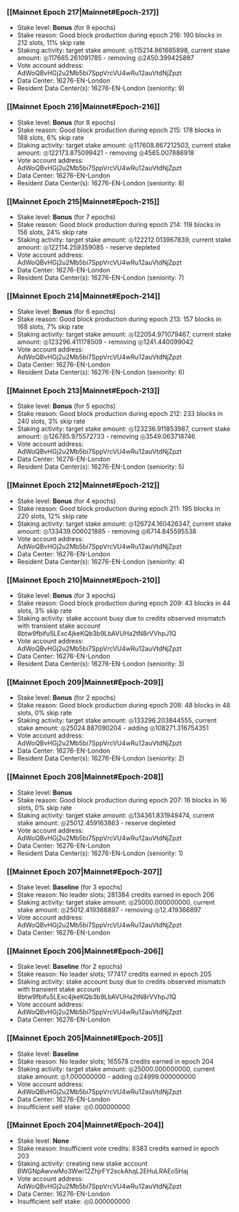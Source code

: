 ### [[Mainnet Epoch 217|Mainnet#Epoch-217]]
* Stake level: **Bonus** (for 9 epochs)
* Stake reason: Good block production during epoch 216: 190 blocks in 212 slots, 11% skip rate
* Staking activity: target stake amount: ◎115214.861665898, current stake amount: ◎117665.261091785 - removing ◎2450.399425887
* Vote account address: AdWoQBvHGj2u2Mb5bi7SppVrcVU4wRu12auVtdNjZpzt
* Data Center: 16276-EN-London
* Resident Data Center(s): 16276-EN-London (seniority: 9)
### [[Mainnet Epoch 216|Mainnet#Epoch-216]]
* Stake level: **Bonus** (for 8 epochs)
* Stake reason: Good block production during epoch 215: 178 blocks in 188 slots, 6% skip rate
* Staking activity: target stake amount: ◎117608.867212503, current stake amount: ◎122173.875099421 - removing ◎4565.007886918
* Vote account address: AdWoQBvHGj2u2Mb5bi7SppVrcVU4wRu12auVtdNjZpzt
* Data Center: 16276-EN-London
* Resident Data Center(s): 16276-EN-London (seniority: 8)
### [[Mainnet Epoch 215|Mainnet#Epoch-215]]
* Stake level: **Bonus** (for 7 epochs)
* Stake reason: Good block production during epoch 214: 119 blocks in 156 slots, 24% skip rate
* Staking activity: target stake amount: ◎122212.013967839, current stake amount: ◎122114.259359085 - reserve depleted
* Vote account address: AdWoQBvHGj2u2Mb5bi7SppVrcVU4wRu12auVtdNjZpzt
* Data Center: 16276-EN-London
* Resident Data Center(s): 16276-EN-London (seniority: 7)
### [[Mainnet Epoch 214|Mainnet#Epoch-214]]
* Stake level: **Bonus** (for 6 epochs)
* Stake reason: Good block production during epoch 213: 157 blocks in 168 slots, 7% skip rate
* Staking activity: target stake amount: ◎122054.971079467, current stake amount: ◎123296.411178509 - removing ◎1241.440099042
* Vote account address: AdWoQBvHGj2u2Mb5bi7SppVrcVU4wRu12auVtdNjZpzt
* Data Center: 16276-EN-London
* Resident Data Center(s): 16276-EN-London (seniority: 6)
### [[Mainnet Epoch 213|Mainnet#Epoch-213]]
* Stake level: **Bonus** (for 5 epochs)
* Stake reason: Good block production during epoch 212: 233 blocks in 240 slots, 3% skip rate
* Staking activity: target stake amount: ◎123236.911853987, current stake amount: ◎126785.975572733 - removing ◎3549.063718746
* Vote account address: AdWoQBvHGj2u2Mb5bi7SppVrcVU4wRu12auVtdNjZpzt
* Data Center: 16276-EN-London
* Resident Data Center(s): 16276-EN-London (seniority: 5)
### [[Mainnet Epoch 212|Mainnet#Epoch-212]]
* Stake level: **Bonus** (for 4 epochs)
* Stake reason: Good block production during epoch 211: 195 blocks in 220 slots, 12% skip rate
* Staking activity: target stake amount: ◎126724.160426347, current stake amount: ◎133439.006021885 - removing ◎6714.845595538
* Vote account address: AdWoQBvHGj2u2Mb5bi7SppVrcVU4wRu12auVtdNjZpzt
* Data Center: 16276-EN-London
* Resident Data Center(s): 16276-EN-London (seniority: 4)
### [[Mainnet Epoch 210|Mainnet#Epoch-210]]
* Stake level: **Bonus** (for 3 epochs)
* Stake reason: Good block production during epoch 209: 43 blocks in 44 slots, 3% skip rate
* Staking activity: stake account busy due to credits observed mismatch with transient stake account 8btw9fbifu5LExc4jkeKQb3b9LbAVUHa2tN8rVVhpJ1Q
* Vote account address: AdWoQBvHGj2u2Mb5bi7SppVrcVU4wRu12auVtdNjZpzt
* Data Center: 16276-EN-London
* Resident Data Center(s): 16276-EN-London (seniority: 3)
### [[Mainnet Epoch 209|Mainnet#Epoch-209]]
* Stake level: **Bonus** (for 2 epochs)
* Stake reason: Good block production during epoch 208: 48 blocks in 48 slots, 0% skip rate
* Staking activity: target stake amount: ◎133296.203844555, current stake amount: ◎25024.887090204 - adding ◎108271.316754351
* Vote account address: AdWoQBvHGj2u2Mb5bi7SppVrcVU4wRu12auVtdNjZpzt
* Data Center: 16276-EN-London
* Resident Data Center(s): 16276-EN-London (seniority: 2)
### [[Mainnet Epoch 208|Mainnet#Epoch-208]]
* Stake level: **Bonus**
* Stake reason: Good block production during epoch 207: 16 blocks in 16 slots, 0% skip rate
* Staking activity: target stake amount: ◎134361.831949474, current stake amount: ◎25012.459163863 - reserve depleted
* Vote account address: AdWoQBvHGj2u2Mb5bi7SppVrcVU4wRu12auVtdNjZpzt
* Data Center: 16276-EN-London
* Resident Data Center(s): 16276-EN-London (seniority: 1)
### [[Mainnet Epoch 207|Mainnet#Epoch-207]]
* Stake level: **Baseline** (for 3 epochs)
* Stake reason: No leader slots; 281384 credits earned in epoch 206
* Staking activity: target stake amount: ◎25000.000000000, current stake amount: ◎25012.419366897 - removing ◎12.419366897
* Vote account address: AdWoQBvHGj2u2Mb5bi7SppVrcVU4wRu12auVtdNjZpzt
* Data Center: 16276-EN-London
### [[Mainnet Epoch 206|Mainnet#Epoch-206]]
* Stake level: **Baseline** (for 2 epochs)
* Stake reason: No leader slots; 177417 credits earned in epoch 205
* Staking activity: stake account busy due to credits observed mismatch with transient stake account 8btw9fbifu5LExc4jkeKQb3b9LbAVUHa2tN8rVVhpJ1Q
* Vote account address: AdWoQBvHGj2u2Mb5bi7SppVrcVU4wRu12auVtdNjZpzt
* Data Center: 16276-EN-London
### [[Mainnet Epoch 205|Mainnet#Epoch-205]]
* Stake level: **Baseline**
* Stake reason: No leader slots; 165578 credits earned in epoch 204
* Staking activity: target stake amount: ◎25000.000000000, current stake amount: ◎1.000000000 - adding ◎24999.000000000
* Vote account address: AdWoQBvHGj2u2Mb5bi7SppVrcVU4wRu12auVtdNjZpzt
* Data Center: 16276-EN-London
* Insufficient self stake: ◎0.000000000
### [[Mainnet Epoch 204|Mainnet#Epoch-204]]
* Stake level: **None**
* Stake reason: Insufficient vote credits: 8383 credits earned in epoch 203
* Staking activity: creating new stake account BWGNpAwvwMo3Wwi12ZhjrFY2sckAhqL2EHuLRAEo5Haj
* Vote account address: AdWoQBvHGj2u2Mb5bi7SppVrcVU4wRu12auVtdNjZpzt
* Data Center: 16276-EN-London
* Insufficient self stake: ◎0.000000000